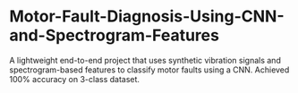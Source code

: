 # Motor-Fault-Diagnosis-Using-CNN-and-Spectrogram-Features
A lightweight end-to-end project that uses synthetic vibration signals and spectrogram-based features to classify motor faults using a CNN. Achieved 100% accuracy on 3-class dataset.
